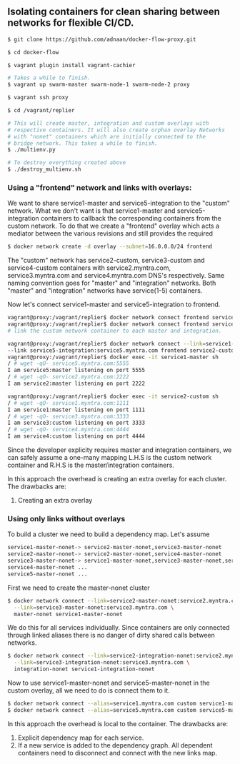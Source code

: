 ## Isolating containers for clean sharing between networks for flexible CI/CD.

```bash
$ git clone https://github.com/adnaan/docker-flow-proxy.git

$ cd docker-flow

$ vagrant plugin install vagrant-cachier

# Takes a while to finish.
$ vagrant up swarm-master swarm-node-1 swarm-node-2 proxy

$ vagrant ssh proxy

$ cd /vagrant/replier

# This will create master, integration and custom overlays with
# respective containers. It will also create orphan overlay Networks
# with "nonet" containers which are initially connected to the
# bridge network. This takes a while to finish.
$ ./multienv.py

# To destroy everything created above
$ ./destroy_multienv.sh
```


### Using a "frontend" network and links with overlays:

We want to share service1-master and service5-integration to the "custom" network.
What we don't want is that service1-master and service5-integration containers to
callback the corresponding containers from the custom network. To do that we create a
"frontend" overlay which acts a mediator between the various revisions and still
provides the required

```bash
$ docker network create -d overlay --subnet=16.0.0.0/24 frontend
```

The "custom" network has service2-custom, service3-custom and service4-custom containers
with service2.myntra.com, service3.myntra.com and service4.myntra.com DNS's respectively.
Same naming convention goes for "master" and "integration" networks. Both "master" and
"integration" networks have service<revision>(1-5) containers.


Now let's connect service1-master and service5-integration to frontend.

```bash
vagrant@proxy:/vagrant/replier$ docker network connect frontend service1-master
vagrant@proxy:/vagrant/replier$ docker network connect frontend service5-integration
# link the custom network container to each master and integration.

vagrant@proxy:/vagrant/replier$ docker network connect --link=service1-master:service1.myntra.com \
--link service5-integration:service5.myntra.com frontend service2-custom
vagrant@proxy:/vagrant/replier$ docker exec -it service1-master sh
/ # wget -qO- service5.myntra.com:5555
I am service5:master listening on port 5555
/ # wget -qO- service2.myntra.com:2222
I am service2:master listening on port 2222

vagrant@proxy:/vagrant/replier$ docker exec -it service2-custom sh
/ # wget -qO- service1.myntra.com:1111
I am service1:master listening on port 1111
/ # wget -qO- service3.myntra.com:3333
I am service3:custom listening on port 3333
/ # wget -qO- service4.myntra.com:4444
I am service4:custom listening on port 4444
```
Since the developer explicity requires master and integration containers, we can safely assume a one-many mapping L.H.S is the custom network container and R.H.S is the master/integration containers.

In this approach the overhead is creating an extra overlay
for each cluster. The drawbacks are:
1. Creating an extra overlay

### Using only links without overlays

To build a cluster we need to build a dependency map. Let's assume

```bash
service1-master-nonet-> service2-master-nonet,service3-master-nonet
service2-master-nonet-> service2-master-nonet,service4-master-nonet
service3-master-nonet-> service1-master-nonet,service3-master-nonet,service5-master-nonet
service4-master-nonet ...
service5-master-nonet ...

```

First we need to create the master-nonet cluster

```bash
$ docker network connect --link=service2-master-nonet:service2.myntra.com \
  --link=service3-master-nonet:service3.myntra.com \
  master-nonet service1-master-nonet
```

We do this for all services individually. Since containers are only connected through
linked aliases there is no danger of dirty shared calls between networks.

```bash
$ docker network connect --link=service2-integration-nonet:service2.myntra.com \
  --link=service3-integration-nonet:service3.myntra.com \
  integration-nonet service1-integration-nonet
```

Now to use service1-master-nonet and service5-master-nonet in the custom overlay,
all we need to do is connect them to it.

```bash
$ docker network connect --alias=service1.myntra.com custom service1-master-nonet
$ docker network connect --alias=service5.myntra.com custom service5-master-nonet
```

In this approach the overhead is local to the container. The drawbacks are:

1. Explicit dependency map for each service.
2. If a new service is added to the dependency graph. All dependent containers need to disconnect and connect with the new links map.
